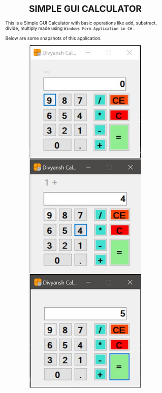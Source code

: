 <h1 align="center"> SIMPLE GUI CALCULATOR </h1>

This is a Simple GUI Calculator with basic operations like add, substract, divide, multiply made using `Windows Form Application in C#` .

Below are some snapshots of this application.

<p align="center">
<img src="./assets/Capture1.JPG" width="350" title="hover text">
<img src="./assets/Capture2.JPG" width="350" title="hover text">
<img src="./assets/Capture3.JPG" width="350" title="hover text">
</p>
